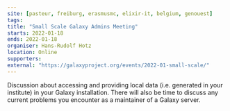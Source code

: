 ```yaml
---
site: [pasteur, freiburg, erasmusmc, elixir-it, belgium, genouest]
tags:
title: "Small Scale Galaxy Admins Meeting"
starts: 2022-01-18
ends: 2022-01-18
organiser: Hans-Rudolf Hotz
location: Online
supporters:
external: "https://galaxyproject.org/events/2022-01-small-scale/"
---
```


Discussion about accessing and providing local data (i.e. generated in your institute) in your Galaxy installation. There will also be time to discuss any current problems you encounter as a maintainer of a Galaxy server.
